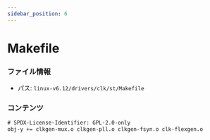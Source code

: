 ```yaml
---
sidebar_position: 6
---
```

# Makefile

### ファイル情報

- パス: `linux-v6.12/drivers/clk/st/Makefile`

### コンテンツ

```txt
# SPDX-License-Identifier: GPL-2.0-only
obj-y += clkgen-mux.o clkgen-pll.o clkgen-fsyn.o clk-flexgen.o

```
